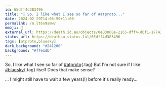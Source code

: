 ```yaml
---
id: 65dff4d383496
title: "🧐 So, I like what I see so far of #atproto..."
date: 2024-02-29T14:06:59+11:00
permalink: /n.lt6n9smw/
emoji: 🧐
external_url: https://death.id.au/objects/0e03068e-2165-dff4-d6f1-177432621878
status_url: https://deathau.status.lol/65dff4d383496
tags: [atproto,bluesky]
dark_background: "#241200"
background: "#ffe1db"
---
```


So, I like what I see so far of [#atproto](/tag/atproto){.tag}
But I'm not sure if I like [#bluesky](/tag/bluesky){.tag} itself
Does that make sense?

... I might still have to wait a few years(!) before it's really ready...
